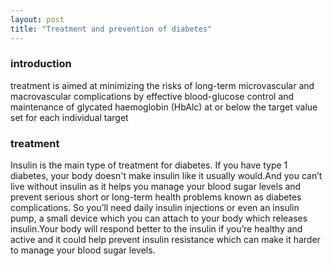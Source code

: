 ```yaml
---
layout: post
title: "Treatment and prevention of diabetes"
---
```


### introduction
treatment is aimed at minimizing the risks of long-term microvascular and macrovascular complications by effective blood-glucose control and maintenance of glycated haemoglobin (HbAlc) at or below the target value set for each individual target

### treatment
Insulin is the main type of treatment for diabetes. If you have type 1 diabetes, your body doesn't make insulin like it usually would.And you can’t live without insulin as it helps you manage your blood sugar levels and prevent serious short or long-term health problems known as diabetes complications. So you’ll need daily insulin injections or even an insulin pump, a small device which you can attach to your body which releases insulin.Your body will respond better to the insulin if you’re healthy and active and it could help prevent insulin resistance which can make it harder to manage your blood sugar levels.
